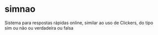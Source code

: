 # simnao
Sistema para respostas rápidas online, similar ao uso de Clickers, do tipo sim ou não ou verdadeira ou falsa
